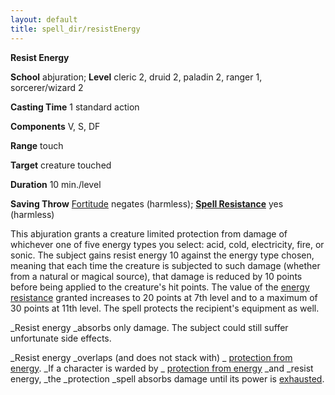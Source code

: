 ```yaml
---
layout: default
title: spell_dir/resistEnergy
---
```

 **Resist Energy**

**School** abjuration; **Level** cleric 2, druid 2, paladin 2, ranger 1, sorcerer/wizard 2

**Casting Time** 1 standard action

**Components** V, S, DF

**Range** touch

**Target** creature touched

**Duration** 10 min./level

**Saving Throw** [Fortitude](../combat#_fortitude) negates (harmless); **[Spell Resistance](../glossary#_spell-resistance)** yes (harmless)

This abjuration grants a creature limited protection from damage of whichever one of five energy types you select: acid, cold, electricity, fire, or sonic. The subject gains resist energy 10 against the energy type chosen, meaning that each time the creature is subjected to such damage (whether from a natural or magical source), that damage is reduced by 10 points before being applied to the creature's hit points. The value of the [energy resistance](../glossary#_energy-resistance) granted increases to 20 points at 7th level and to a maximum of 30 points at 11th level. The spell protects the recipient's equipment as well.

_Resist energy _absorbs only damage. The subject could still suffer unfortunate side effects.

_Resist energy _overlaps (and does not stack with) _ [protection from energy](protectionFromEnergy#_protection-from-energy). _If a character is warded by _ [protection from energy](protectionFromEnergy#_protection-from-energy) _and _resist energy, _the _protection _spell absorbs damage until its power is [exhausted](../glossary#_exhausted).

